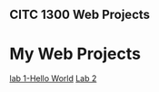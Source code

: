 ## CITC 1300 Web Projects 

<h1>My Web Projects</h1>

<a href="Hello_World/index.html" target="_blank">lab 1-Hello World</a>
<a href="Lab 2/index.html" target="_blank">Lab 2</a>